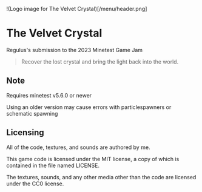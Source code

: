 !(Logo image for The Velvet Crystal)[/menu/header.png]

# The Velvet Crystal
Regulus's submission to the 2023 Minetest Game Jam

> Recover the lost crystal and bring the light back into the world.

## Note
Requires minetest v5.6.0 or newer

Using an older version may cause errors with particlespawners or schematic spawning


## Licensing

All of the code, textures, and sounds are authored by me.

This game code is licensed under the MIT license, a copy of which is contained in the file named LICENSE.

The textures, sounds, and any other media other than the code are licensed under the CC0 license.
